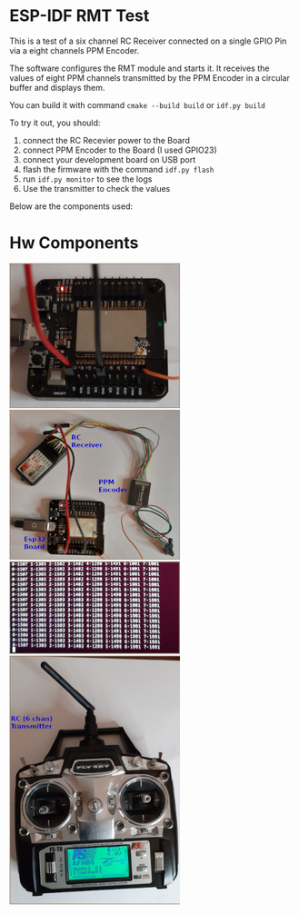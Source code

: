 ESP-IDF RMT Test
================

This is a test of a six channel RC Receiver connected on a single GPIO Pin via a eight channels PPM Encoder.

The software configures the RMT module and starts it.
It receives the values of eight PPM channels transmitted by the PPM Encoder in a circular buffer and displays them.

You can build it with command <code>cmake --build build</code> or  <code>idf.py build</code>

To try it out, you should:
1) connect the RC Recevier power to the Board
2) connect PPM Encoder to the Board (I used GPIO23)
3) connect your development board on USB port
4) flash the firmware with the command <code>idf.py flash</code>
5) run <code>idf.py monitor</code> to see the logs
6) Use the transmitter to check the values

Below are the components used:

<h1>Hw Components</h1>
<p align="left">
  <img src="https://github.com/MyFreertosLab/my_rmt_test/blob/master/images/esp32.jpg" width="300" title="The Esp32 Board">
  <img src="https://github.com/MyFreertosLab/my_rmt_test/blob/master/images/receiver.jpg" width="300" title="The connections between the Board, the Receiver and the PPM Encoder">
  <img src="https://github.com/MyFreertosLab/my_rmt_test/blob/master/images/logs.jpg" width="300" title="The logs">
  <img src="https://github.com/MyFreertosLab/my_rmt_test/blob/master/images/transmitter.jpg" width="300" title="The RC Transmitter">
</p>

